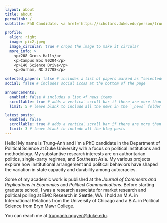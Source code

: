 ```yaml
---
layout: about
title: about
permalink: /
subtitle: PhD Candidate. <a href='https://scholars.duke.edu/person/trunganh.nguyen'>Duke University</a>

profile:
  align: right
  image: pic2.jpeg
  image_circular: true # crops the image to make it circular
  more_info: >
    <p>208 Gross Hall</p>
    <p>Campus Box 90204</p>
    <p>140 Science Drive</p>
    <p>Durham, NC 27708</p>

selected_papers: false # includes a list of papers marked as "selected={true}"
social: false # includes social icons at the bottom of the page

announcements:
  enabled: false # includes a list of news items
  scrollable: true # adds a vertical scroll bar if there are more than 3 news items
  limit: 5 # leave blank to include all the news in the `_news` folder

latest_posts:
  enabled: false
  scrollable: true # adds a vertical scroll bar if there are more than 3 new posts items
  limit: 3 # leave blank to include all the blog posts
---
```


Hello! My name is Trung-Anh and I'm a PhD candidate in the Department of Political Science at Duke University with a focus on political institutions and methodology. My substantive research interests are on authoritarian politics, single-party regimes, and Southeast Asia. My various projects explore how institutional arrangement and political behaviors have shaped the variation in state capacity and durability among autocracies. 

Some of my academic work is published at the *Journal of Comments and Replications in Economics* and *Political Communications*. Before starting graduate school, I was a research associate for market research and political polling at EMC Research in Seattle, WA. I hold an M.A. in International Relations from the University of Chicago and a B.A. in Political Science from Bryn Mawr College.

You can reach me at [trunganh.nguyen@duke.edu](mailto:trunganh.nguyen@duke.edu).
